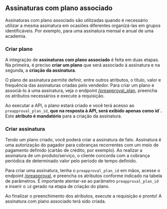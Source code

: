 ## Assinaturas com plano associado

Assinaturas com plano associado são utilizadas quando é necessário utilizar a mesma assinatura em ocasiões diferentes organizá-las em grupos identificáveis. Por exemplo, para uma assinatura mensal e anual de uma academia.

### Criar plano

A integração de **assinaturas com plano associado** é feita em duas etapas. Na primeira, é preciso **criar um plano** que será associado à assinatura e na segunda, a **criação da assinatura**. 

O plano de assinatura permite definir, entre outros atributos, o título, valor e frequência das assinaturas criadas pelo vendedor. Para criar um plano e associá-lo à uma assinatura, veja o endpoint [/preapproval_plan](https://www.mercadopago[FAKER][URL][DOMAIN]/developers/pt/reference/subscriptions/_preapproval_plan/post), preencha os atributos necessários e execute a requisição. 

Ao executar a API, o plano estará criado e você terá acesso ao `preapproval_plan_id`, **que na resposta à API, será exibido apenas como ìd`.** Este **atributo é mandatório** para a criação da assinatura. 


### Criar assinatura

Tendo um plano criado, você poderá criar a assinatura de fato. Assinatura é uma autorização do pagador para cobranças recorrentes com um meio de pagamento definido (cartão de crédito, por exemplo). Ao realizar a assinatura de um produto/serviço, o cliente concorda com a cobrança periódica de determinado valor pelo período de tempo definido.

Para criar uma assinatura, tenha o `preapproval_plan_id` em mãos, acesse o endpoint [/preapproval](https://www.mercadopago[FAKER][URL][DOMAIN]/developers/pt/reference/subscriptions/_preapproval/post), e preencha os atributos conforme indicado na tabela de parâmetros. É importante atentar-se ao parâmetro `preapproval_plan_id` e inserir o `id` gerado na etapa de criação do plano.

Ao finalizar o preenchimento dos atributos, execute a requisição e pronto! A assinatura com plano associado terá sido criada.
